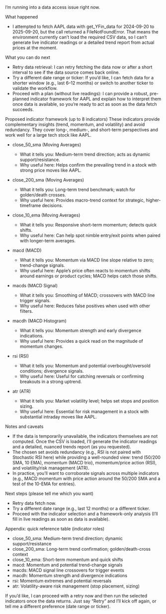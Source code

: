 I’m running into a data access issue right now.

What happened
- I attempted to fetch AAPL data with get_YFin_data for 2024-09-20 to 2025-09-20, but the call returned a FileNotFoundError. That means the environment currently can’t load the required CSV data, so I can’t generate live indicator readings or a detailed trend report from actual prices at the moment.

What you can do next
- Retry data retrieval: I can retry fetching the data now or after a short interval to see if the data source comes back online.
- Try a different date range or ticker: If you’d like, I can fetch data for a shorter window (e.g., last 6–12 months) or switch to another ticker to validate the workflow.
- Proceed with a plan (without live readings): I can provide a robust, pre-planned indicator framework for AAPL and explain how to interpret them once data is available, so you’re ready to act as soon as the data fetch succeeds.

Proposed indicator framework (up to 8 indicators)
These indicators provide complementary insights (trend, momentum, and volatility) and avoid redundancy. They cover long-, medium-, and short-term perspectives and work well for a large tech stock like AAPL.

- close_50_sma (Moving Averages)
  - What it tells you: Medium-term trend direction; acts as dynamic support/resistance.
  - Why useful here: Helps confirm the prevailing trend in a stock with strong price moves like AAPL.

- close_200_sma (Moving Averages)
  - What it tells you: Long-term trend benchmark; watch for golden/death crosses.
  - Why useful here: Provides macro-trend context for strategic, higher-timeframe decisions.

- close_10_ema (Moving Averages)
  - What it tells you: Responsive short-term momentum; detects quick shifts.
  - Why useful here: Can help spot nimble entry/exit points when paired with longer-term averages.

- macd (MACD)
  - What it tells you: Momentum via MACD line slope relative to zero; trend-change signals.
  - Why useful here: Apple’s price often reacts to momentum shifts around earnings or product cycles; MACD helps catch those shifts.

- macds (MACD Signal)
  - What it tells you: Smoothing of MACD; crossovers with MACD line trigger signals.
  - Why useful here: Reduces false positives when used with other filters.

- macdh (MACD Histogram)
  - What it tells you: Momentum strength and early divergence indications.
  - Why useful here: Provides a quick read on the magnitude of momentum changes.

- rsi (RSI)
  - What it tells you: Momentum and potential overbought/oversold conditions; divergence signals.
  - Why useful here: Useful for catching reversals or confirming breakouts in a strong uptrend.

- atr (ATR)
  - What it tells you: Market volatility level; helps set stops and position sizing.
  - Why useful here: Essential for risk management in a stock with substantial intraday moves like AAPL.

Notes and caveats
- If the data is temporarily unavailable, the indicators themselves are not computed. Once the CSV is loaded, I’ll generate the indicator readings and a detailed, nuanced trends report (as you requested).
- The chosen set avoids redundancy (e.g., RSI is not paired with Stochastic RSI here) while providing a well-rounded view: trend (50/200 SMA, 10 EMA), momentum (MACD trio), momentum/price action (RSI), and volatility/risk management (ATR).
- In practice, you’ll want to corroborate signals across multiple indicators (e.g., MACD momentum with price action around the 50/200 SMA and a test of the 10-EMA for entries).

Next steps (please tell me which you want)
- Retry data fetch now.
- Try a different date range (e.g., last 12 months) or a different ticker.
- Proceed with the indicator selection and a framework-only analysis (I’ll fill in live readings as soon as data is available).

Appendix: quick reference table (indicator roles)
- close_50_sma: Medium-term trend direction; dynamic support/resistance
- close_200_sma: Long-term trend confirmation; golden/death-cross context
- close_10_ema: Short-term momentum and quick shifts
- macd: Momentum and potential trend-change signals
- macds: MACD signal line crossovers for trigger events
- macdh: Momentum strength and divergence indications
- rsi: Momentum extremes and potential reversals
- atr: Volatility-aware risk management (stop placement, sizing)

If you’d like, I can proceed with a retry now and then run the selected indicators once the data returns. Just say “Retry” and I’ll kick off again, or tell me a different preference (date range or ticker).